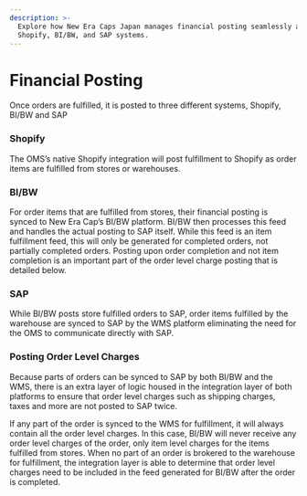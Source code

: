 ```yaml
---
description: >-
  Explore how New Era Caps Japan manages financial posting seamlessly across
  Shopify, BI/BW, and SAP systems.
---
```


# Financial Posting

Once orders are fulfilled, it is posted to three different systems, Shopify, BI/BW and SAP

### Shopify

The OMS’s native Shopify integration will post fulfillment to Shopify as order items are fulfilled from stores or warehouses.

### BI/BW

For order items that are fulfilled from stores, their financial posting is synced to New Era Cap’s BI/BW platform. BI/BW then processes this feed and handles the actual posting to SAP itself. While this feed is an item fulfillment feed, this will only be generated for completed orders, not partially completed orders. Posting upon order completion and not item completion is an important part of the order level charge posting that is detailed below.

### SAP

While BI/BW posts store fulfilled orders to SAP, order items fulfilled by the warehouse are synced to SAP by the WMS platform eliminating the need for the OMS to communicate directly with SAP.

### Posting Order Level Charges

Because parts of orders can be synced to SAP by both BI/BW and the WMS, there is an extra layer of logic housed in the integration layer of both platforms to ensure that order level charges such as shipping charges, taxes and more are not posted to SAP twice.

If any part of the order is synced to the WMS for fulfillment, it will always contain all the order level charges. In this case, BI/BW will never receive any order level charges of the order, only item level charges for the items fulfilled from stores. When no part of an order is brokered to the warehouse for fulfillment, the integration layer is able to determine that order level charges need to be included in the feed generated for BI/BW after the order is completed.
